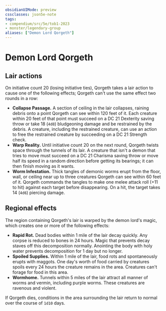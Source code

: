 ```yaml
---
obsidianUIMode: preview
cssclasses: json5e-note
tags:
- compendium/src/5e/tob1-2023
- monster/legendary-group
aliases: ["Demon Lord Qorgeth"]
---
```

# Demon Lord Qorgeth

## Lair actions


On initiative count 20 (losing initiative ties), Qorgeth takes a lair action to cause one of the following effects; Qorgeth can't use the same effect two rounds in a row:

- **Collapse Passage.** A section of ceiling in the lair collapses, raining debris onto a point Qorgeth can see within 120 feet of it. Each creature within 20 feet of that point must succeed on a DC 21 Dexterity saving throw or take 18 (`4d8`) bludgeoning damage and be restrained by the debris. A creature, including the restrained creature, can use an action to free the restrained creature by succeeding on a DC 21 Strength check.  
- **Warp Reality.** Until initiative count 20 on the next round, Qorgeth twists space through the tunnels of its lair. A creature that isn't a demon that tries to move must succeed on a DC 21 Charisma saving throw or move half its speed in a random direction before getting its bearings; it can then finish moving as it wants.  
- **Worm Infestation.** Thick tangles of demonic worms erupt from the floor, wall, or ceiling near up to three creatures Qorgeth can see within 60 feet of it. Qorgeth commands the tangles to make one melee attack roll (+11 to hit) against each target before disappearing. On a hit, the target takes 14 (`4d6`) piercing damage.  

## Regional effects


The region containing Qorgeth's lair is warped by the demon lord's magic, which creates one or more of the following effects:

- **Rapid Rot.** Dead bodies within 1 mile of the lair decay quickly. Any corpse is reduced to bones in 24 hours. Magic that prevents decay staves off this decomposition normally. Anointing the body with holy water prevents decomposition for 1 day but no longer.  
- **Spoiled Supplies.** Within 1 mile of the lair, food rots and spontaneously erupts with maggots. One day's worth of food carried by creatures spoils every 24 hours the creature remains in the area. Creatures can't forage for food in this area.  
- **Wormhome.** Tunnels within 5 miles of the lair attract all manner of worms and vermin, including purple worms. These creatures are ravenous and violent.  

If Qorgeth dies, conditions in the area surrounding the lair return to normal over the course of `1d10` days.